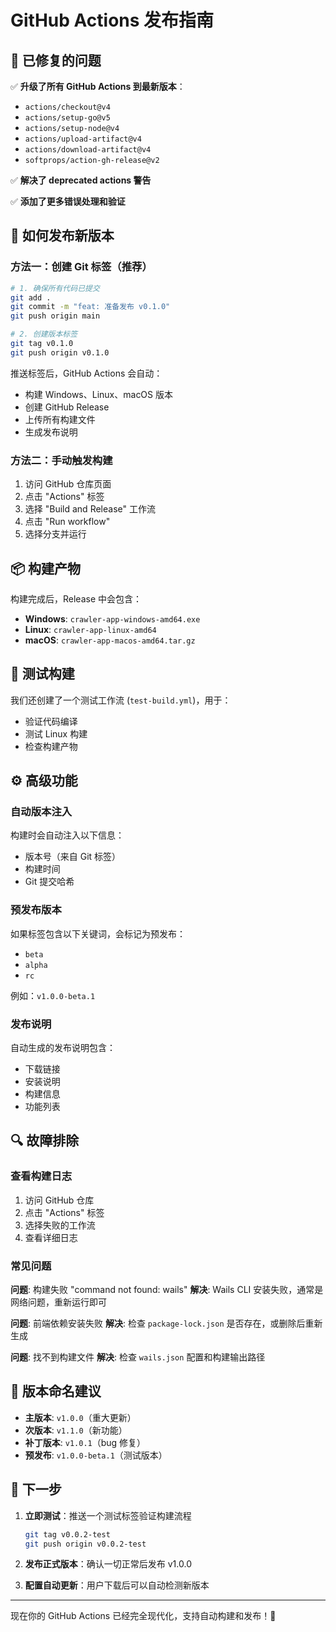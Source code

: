 # GitHub Actions 发布指南

## 🔧 已修复的问题

✅ **升级了所有 GitHub Actions 到最新版本**：

- `actions/checkout@v4`
- `actions/setup-go@v5`
- `actions/setup-node@v4`
- `actions/upload-artifact@v4`
- `actions/download-artifact@v4`
- `softprops/action-gh-release@v2`

✅ **解决了 deprecated actions 警告**

✅ **添加了更多错误处理和验证**

## 🚀 如何发布新版本

### 方法一：创建 Git 标签（推荐）

```bash
# 1. 确保所有代码已提交
git add .
git commit -m "feat: 准备发布 v0.1.0"
git push origin main

# 2. 创建版本标签
git tag v0.1.0
git push origin v0.1.0
```

推送标签后，GitHub Actions 会自动：

- 构建 Windows、Linux、macOS 版本
- 创建 GitHub Release
- 上传所有构建文件
- 生成发布说明

### 方法二：手动触发构建

1. 访问 GitHub 仓库页面
2. 点击 "Actions" 标签
3. 选择 "Build and Release" 工作流
4. 点击 "Run workflow"
5. 选择分支并运行

## 📦 构建产物

构建完成后，Release 中会包含：

- **Windows**: `crawler-app-windows-amd64.exe`
- **Linux**: `crawler-app-linux-amd64`
- **macOS**: `crawler-app-macos-amd64.tar.gz`

## 🧪 测试构建

我们还创建了一个测试工作流 (`test-build.yml`)，用于：

- 验证代码编译
- 测试 Linux 构建
- 检查构建产物

## ⚙️ 高级功能

### 自动版本注入

构建时会自动注入以下信息：

- 版本号（来自 Git 标签）
- 构建时间
- Git 提交哈希

### 预发布版本

如果标签包含以下关键词，会标记为预发布：

- `beta`
- `alpha`
- `rc`

例如：`v1.0.0-beta.1`

### 发布说明

自动生成的发布说明包含：

- 下载链接
- 安装说明
- 构建信息
- 功能列表

## 🔍 故障排除

### 查看构建日志

1. 访问 GitHub 仓库
2. 点击 "Actions" 标签
3. 选择失败的工作流
4. 查看详细日志

### 常见问题

**问题**: 构建失败 "command not found: wails"
**解决**: Wails CLI 安装失败，通常是网络问题，重新运行即可

**问题**: 前端依赖安装失败
**解决**: 检查 `package-lock.json` 是否存在，或删除后重新生成

**问题**: 找不到构建文件
**解决**: 检查 `wails.json` 配置和构建输出路径

## 📝 版本命名建议

- **主版本**: `v1.0.0`（重大更新）
- **次版本**: `v1.1.0`（新功能）
- **补丁版本**: `v1.0.1`（bug 修复）
- **预发布**: `v1.0.0-beta.1`（测试版本）

## 🎯 下一步

1. **立即测试**：推送一个测试标签验证构建流程

   ```bash
   git tag v0.0.2-test
   git push origin v0.0.2-test
   ```

2. **发布正式版本**：确认一切正常后发布 v1.0.0

3. **配置自动更新**：用户下载后可以自动检测新版本

---

现在你的 GitHub Actions 已经完全现代化，支持自动构建和发布！🎉

